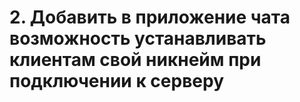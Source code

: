 # 2. Добавить в приложение чата возможность устанавливать клиентам свой никнейм при подключении к серверу